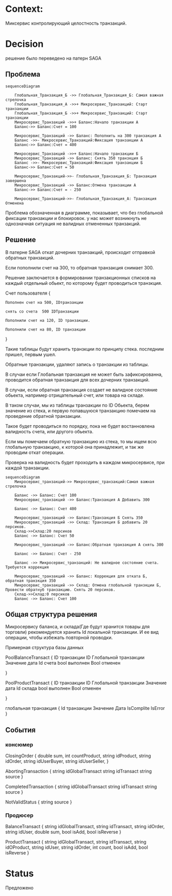 ﻿
# Context: 
Миксервис контролирующий целостность транзакций. 

# Decision

решение было переведено на патерн  SAGA

## Проблема

```mermaid
sequenceDiagram

    Глобальная_Транзакция_Б ->> Глобальная_Транзакция_Б: Самая важная стрелочка
    Глобальная_Транзакция_А ->>+ Микросервис_Транзакций: Старт транзакции
    Глобальная_Транзакция_Б ->>+ Микросервис_Транзакций: Старт транзакции
    Микросервис_Транзакций ->>+ Баланс:Начало транзакции A
    Баланс->> Баланс:Счет = 100
    
    Микросервис_Транзакций ->> Баланс: Пополнить на 300 транзакция А
    Баланс ->>- Микросервис_Транзакций:Фиксация транзакции А
    Баланс->> Баланс:Счет = 400

    Микросервис_Транзакций ->>+ Баланс:Начало транзакции Б
    Микросервис_Транзакций ->> Баланс: Снять 350 транзкция Б
    Баланс ->>- Микросервис_Транзакций:Фиксация транзакции Б
    Баланс->> Баланс:Счет = 50

    Микросервис_Транзакций->>- Глобальная_Транзакция_Б: Транзакция завершена
    Микросервис_Транзакций ->> Баланс:Отмена транзакции А
    Баланс->> Баланс:Счет = - 250

    Микросервис_Транзакций->>- Глобальная_Транзакция_А: Транзакция Отменена
```
Проблема обозначенная в диаграмме, показывает, что без глобальной фиксации транзакции и блокировок. 
у нас может возникнуть не однозначная ситуация не валидных отмененных транзакций. 

## Решение

В патерне SAGA откат дочерних транзакций, происходит отправкой обратных транзакций. 

Если пополнили счет на 300, то обратная транзакция снимает 300. 

Решение заключается в формировании транзакционных списков на каждый отдельный обьект, по которому будет проводиться транзкция. 

Счет пользователя
{

	Пополнен счет на 500, IDтранзакции
	
	снять со счета  500 IDТранзакции
	
	Пополнили счет на 120, ID транзакции. 
	
	Пополнили счет на 80, ID транзакции
	
}

Такие таблицы будут хранить транзкции по принципу стека. 
последним пришел, первым ушел. 

Обратные транзакции, удаляют запись о транзакции из таблицы. 

В случаи если Глобальная транзакция не может быть зафиксированна, проводится обратная транзакция для всех дочерних транзакций. 

В случаи, если обратная транзакция создает не валидное состояние обьекта, например отрицательный счет, или товара на складе. 

В таком случаи, мы из таблицы транзакции по ID Обьекта, берем значение из стека, и первую попавшуюся транзакцию помечаем на проведение обратной транзакции. 

Такое будет проводиться по порядку, пока не будет востанновлена валидность счета, или другого обьекта. 

Если мы помечаем обратную транзакцию из стека, то мы ищем всю глобальную транзакцию, к которой она принадлежит, и так же проводим откат операции.

Проверка на валидность будет проходить в каждом микросервисе, при каждой транзакции. 
 

```mermaid
sequenceDiagram
    Микросервис_транзакций->> Микросервис_транзакций:Самая важная стрелочка

    Баланс ->> Баланс: Счет 100
    Микросервис_транзакций ->> Баланс:Транзакция А Добавить 300

    Баланс ->> Баланс: Счет 400

    Микросервис_транзакций ->> Баланс:Транзакция Б Снять 350
    Микросервис_транзакций ->> Склад: Транзакция Б добавить 20 персиков. 
    Склад->>Склад:20 персиков
    Баланс ->> Баланс: Счет 50 

    Микросервис_транзакций ->> Баланс:Обратная транзакция А снять 300

    Баланс ->> Баланс: Счет - 250  

    Баланс ->> Микросервис_транзакций: Не валидное состояние счета. Требуется коррекция 

    Микросервис_транзакций ->> Баланс: Коррекция для отката Б, обратная транзкция 350
    Микросервис_транзакций ->> Склад: Отмена глобальной транзкции Б, Провести обратнуб транзакцию. Снять 20 персиков.
    Склад->>Склад:0 персиков
    Баланс ->> Баланс: Счет 100 
```
## Общая структура решения

Микросервису баланса, и склада(Где будут хранится товары для торговли) рекомендуется хранить Id локальной транзакции. 
И ее вид операции, чтобы избежать повторной проводки. 

Примерная структура базы данных

PoolBalanceTransact 
{
	ID транзакции 
	ID Глобальной транзакции 
	Значение 
	дата
	Id счета
	bool выполнен
	Bool отменен
	
}

PoolProductTransact 
{
	ID транзакции 
	ID Глобальной транзакции 
	Значение 
	дата
	Id склада
	bool выполнен
	Bool отменен
	
}

глобальная транзакция 
{
	Id транзакции 
	Значение
	Дата
	IsComplite
	IsError
}

## События 

### консюмер 

ClosingOrder
{
	double sum,
	int countProduct,
	string idProduct,
	string idOrder,
	string idUserBuyer,
	string idUserSeller,
}

AbortingTransaction
{
	string idGlobalTransact
	string idTransact
	string source
}

CompletedTransaction
{
	string idGlobalTransact
	string idTransact
	string source
}

NotValidStatus
{
	string source
}

### Продюсер 

BalanceTransact
{
	string idGlobalTransact,
	string idTransact,
	string idOrder,
	string idUser,
	double sum,
	bool isAdd,
	bool isReverse
}

ProductTransact
{
	string idGlobalTransact,
	string idTransact,
	string idOProduct,
	string idUser,
	string idOrder,
	int count,
	bool isAdd,
	bool isReverse
}


# Status

Предложено